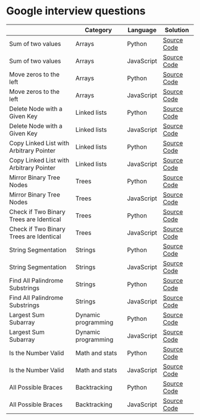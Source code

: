 # Google interview questions

|  | Category | Language | Solution |
| --- | --- | --- | --- |
| Sum of two values | Arrays | Python | [Source Code](/solutions/python/sum-of-two-values.py) |
| Sum of two values | Arrays | JavaScript | [Source Code](/solutions/javascript/sum-of-two-values.js) |
| Move zeros to the left | Arrays | Python | [Source Code](/solutions/python/move-zeros-to-the-left.py) |
| Move zeros to the left  | Arrays | JavaScript | [Source Code](/solutions/javascript/move-zeros-to-the-left.js) |
| Delete Node with a Given Key | Linked lists | Python | [Source Code](/solutions/python/delete-node-with-given-key.py) |
| Delete Node with a Given Key | Linked lists | JavaScript | [Source Code](/solutions/javascript//delete-node-with-given-key.js) |
| Copy Linked List with Arbitrary Pointer | Linked lists | Python | [Source Code](/solutions/python/copy-linked-list-with-arbitrary-pointer.py) |
| Copy Linked List with Arbitrary Pointer | Linked lists | JavaScript | [Source Code](/solutions/javascript/copy-linked-list-with-arbitrary-pointer.js) |
| Mirror Binary Tree Nodes | Trees | Python | [Source Code](/solutions/python/mirror-binary-trees.py) |
| Mirror Binary Tree Nodes | Trees | JavaScript | [Source Code](/solutions/javascript/mirror-binary-trees.js) |
| Check if Two Binary Trees are Identical | Trees | Python | [Source Code](/solutions/python/check-if-two-binary-trees-are-identical.py) |
| Check if Two Binary Trees are Identical | Trees | JavaScript | [Source Code](/solutions/javascript/check-if-two-binary-trees-are-identical.js) |
| String Segmentation | Strings | Python | [Source Code](/solutions/python/string-segmentation.py) |
| String Segmentation | Strings | JavaScript | [Source Code](/solutions/javascript/string-segmentation.js) |
| Find All Palindrome Substrings | Strings | Python | [Source Code](/solutions/python/find-all-palindrome-substrings.py) |
| Find All Palindrome Substrings | Strings | JavaScript | [Source Code](/solutions/javascript/find-all-palindrome-substrings.js) |
| Largest Sum Subarray | Dynamic programming | Python | [Source Code](/solutions/python/largest-sum-subarry.py) |
| Largest Sum Subarray | Dynamic programming | JavaScript | [Source Code](/solutions/javascript/largest-sum-subarry.js) |
| Is the Number Valid | Math and stats | Python | [Source Code](/solutions/python/determine-if-the-number-is-valid.py) |
| Is the Number Valid | Math and stats | JavaScript | [Source Code](/solutions/javascript/determine-if-the-number-is-valid.js) |
| All Possible Braces | Backtracking | Python | [Source Code](/solutions/python/print-balanced-brace-combinations.py) |
| All Possible Braces | Backtracking | JavaScript | [Source Code](/solutions/javascript/print-balanced-brace-combinations.js) |
